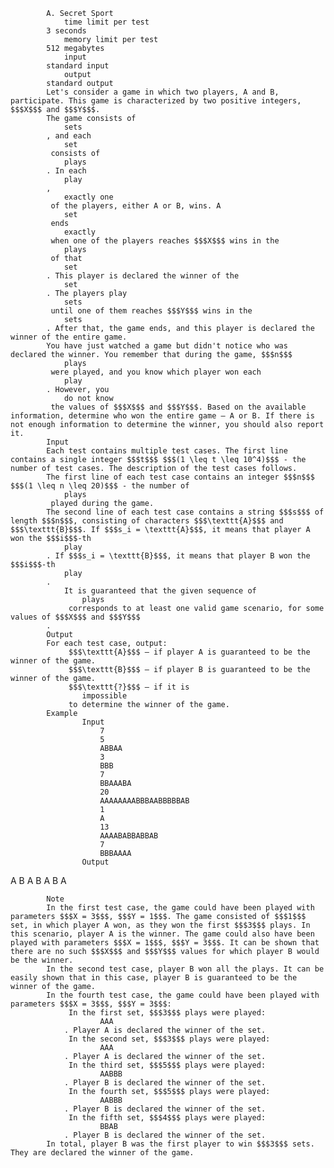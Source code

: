 			A. Secret Sport
				time limit per test
			3 seconds
				memory limit per test
			512 megabytes
				input
			standard input
				output
			standard output
			Let's consider a game in which two players, A and B, participate. This game is characterized by two positive integers, $$$X$$$ and $$$Y$$$.
			The game consists of 
				sets
			, and each 
				set
			 consists of 
				plays
			. In each 
				play
			, 
				exactly one
			 of the players, either A or B, wins. A 
				set
			 ends 
				exactly
			 when one of the players reaches $$$X$$$ wins in the 
				plays
			 of that 
				set
			. This player is declared the winner of the 
				set
			. The players play 
				sets
			 until one of them reaches $$$Y$$$ wins in the 
				sets
			. After that, the game ends, and this player is declared the winner of the entire game.
			You have just watched a game but didn't notice who was declared the winner. You remember that during the game, $$$n$$$ 
				plays
			 were played, and you know which player won each 
				play
			. However, you 
				do not know
			 the values of $$$X$$$ and $$$Y$$$. Based on the available information, determine who won the entire game — A or B. If there is not enough information to determine the winner, you should also report it.
			Input
			Each test contains multiple test cases. The first line contains a single integer $$$t$$$ $$$(1 \leq t \leq 10^4)$$$ - the number of test cases. The description of the test cases follows.
			The first line of each test case contains an integer $$$n$$$ $$$(1 \leq n \leq 20)$$$ - the number of 
				plays
			 played during the game.
			The second line of each test case contains a string $$$s$$$ of length $$$n$$$, consisting of characters $$$\texttt{A}$$$ and $$$\texttt{B}$$$. If $$$s_i = \texttt{A}$$$, it means that player A won the $$$i$$$-th 
				play
			. If $$$s_i = \texttt{B}$$$, it means that player B won the $$$i$$$-th 
				play
			.
				It is guaranteed that the given sequence of 
					plays
				 corresponds to at least one valid game scenario, for some values of $$$X$$$ and $$$Y$$$
			.
			Output
			For each test case, output:
				 $$$\texttt{A}$$$ — if player A is guaranteed to be the winner of the game.
				 $$$\texttt{B}$$$ — if player B is guaranteed to be the winner of the game.
				 $$$\texttt{?}$$$ — if it is 
					impossible
				 to determine the winner of the game.
			Example
					Input
						7
						5
						ABBAA
						3
						BBB
						7
						BBAAABA
						20
						AAAAAAAABBBAABBBBBAB
						1
						A
						13
						AAAABABBABBAB
						7
						BBBAAAA
					Output
					
A
B
A
B
A
B
A

			Note
			In the first test case, the game could have been played with parameters $$$X = 3$$$, $$$Y = 1$$$. The game consisted of $$$1$$$ set, in which player A won, as they won the first $$$3$$$ plays. In this scenario, player A is the winner. The game could also have been played with parameters $$$X = 1$$$, $$$Y = 3$$$. It can be shown that there are no such $$$X$$$ and $$$Y$$$ values for which player B would be the winner.
			In the second test case, player B won all the plays. It can be easily shown that in this case, player B is guaranteed to be the winner of the game.
			In the fourth test case, the game could have been played with parameters $$$X = 3$$$, $$$Y = 3$$$:
				 In the first set, $$$3$$$ plays were played: 
						AAA
				. Player A is declared the winner of the set.
				 In the second set, $$$3$$$ plays were played: 
						AAA
				. Player A is declared the winner of the set.
				 In the third set, $$$5$$$ plays were played: 
						AABBB
				. Player B is declared the winner of the set.
				 In the fourth set, $$$5$$$ plays were played: 
						AABBB
				. Player B is declared the winner of the set.
				 In the fifth set, $$$4$$$ plays were played: 
						BBAB
				. Player B is declared the winner of the set.
			In total, player B was the first player to win $$$3$$$ sets. They are declared the winner of the game.
